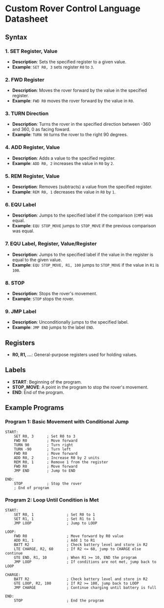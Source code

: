# Custom Rover Control Language Datasheet

## Syntax

### 1. **SET Register, Value**
   - **Description**: Sets the specified register to a given value.
   - **Example**: `SET R0, 3` sets register `R0` to `3`.

### 2. **FWD Register**
   - **Description**: Moves the rover forward by the value in the specified register.
   - **Example**: `FWD R0` moves the rover forward by the value in `R0`.

### 3. **TURN Direction**
   - **Description**: Turns the rover in the specified direction between -360 and 360, 0 as facing foward.
   - **Example**: `TURN 90` turns the rover to the right 90 degrees.

### 4. **ADD Register, Value**
   - **Description**: Adds a value to the specified register.
   - **Example**: `ADD R0, 2` increases the value in `R0` by `2`.

### 5. **REM Register, Value**
   - **Description**: Removes (subtracts) a value from the specified register.
   - **Example**: `REM R0, 1` decreases the value in `R0` by `1`.

### 6. **EQU Label**
   - **Description**: Jumps to the specified label if the comparison (`CMP`) was equal.
   - **Example**: `EQU STOP_MOVE` jumps to `STOP_MOVE` if the previous comparison was equal.

### 7. **EQU Label, Register, Value/Register**
   - **Description**: Jumps to the specified label if the value in the register is equal to the given value.
   - **Example**: `EQU STOP_MOVE, R1, 100` jumps to `STOP_MOVE` if the value in `R1` is `100`.

### 8. **STOP**
   - **Description**: Stops the rover's movement.
   - **Example**: `STOP` stops the rover.

### 9. **JMP Label**
   - **Description**: Unconditionally jumps to the specified label.
   - **Example**: `JMP END` jumps to the label `END`.

## Registers

- **R0, R1, ...**: General-purpose registers used for holding values.

## Labels

- **START**: Beginning of the program.
- **STOP_MOVE**: A point in the program to stop the rover's movement.
- **END**: End of the program.

## Example Programs

### Program 1: Basic Movement with Conditional Jump
```plaintext
START:
    SET R0, 3      ; Set R0 to 3
    FWD R0         ; Move forward
    TURN 90        ; Turn right
    TURN -90       ; Turn left
    FWD R0         ; Move forward
    ADD R0, 2      ; Increase R0 by 2 units
    REM R0, 1      ; Remove 1 from the register
    FWD R0         ; Move forward
    JMP END        ; Jump to END

END:
    STOP           ; Stop the rover
    ; End of program
```

### Program 2: Loop Until Condition is Met
```plaintext
START:
    SET R0, 1               ; Set R0 to 1
    SET R1, 1               ; Set R1 to 1
    JMP LOOP                ; Jump to LOOP

LOOP:
    FWD R0                  ; Move forward by R0 value
    ADD R1, 1               ; Add 1 to R1
    BATT R2                 ; Check battery level and store in R2
    LTE CHARGE, R2, 60      ; If R2 <= 60, jump to CHARGE else continue
    GTE END, R1, 10         ; When R1 >= 10, END the program
    JMP LOOP                ; If conditions are not met, jump back to LOOP

CHARGE:
    BATT R2                 ; Check battery level and store in R2
    GTE LOOP, R2, 100       ; If R2 >= 100, jump back to LOOP
    JMP CHARGE              ; Continue charging until battery is full

END:
    STOP                    ; End the program
```